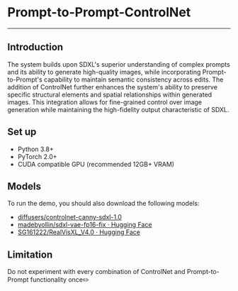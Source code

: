 # Prompt-to-Prompt-ControlNet



* * *

## Introduction

The system builds upon SDXL's superior understanding of complex prompts and its ability to generate high-quality images, while incorporating Prompt-to-Prompt's capability to maintain semantic consistency across edits. The addition of ControlNet further enhances the system's ability to preserve specific structural elements and spatial relationships within generated images. This integration allows for fine-grained control over image generation while maintaining the high-fidelity output characteristic of SDXL.

## Set up

* Python 3.8+
* PyTorch 2.0+
* CUDA compatible GPU (recommended 12GB+ VRAM)

## Models

To run the demo, you should also download the following models:

* [diffusers/controlnet-canny-sdxl-1.0](https://huggingface.co/diffusers/controlnet-canny-sdxl-1.0)
* [madebyollin/sdxl-vae-fp16-fix · Hugging Face](https://huggingface.co/madebyollin/sdxl-vae-fp16-fix)
* [SG161222/RealVisXL_V4.0 · Hugging Face](https://huggingface.co/SG161222/RealVisXL_V4.0)

## Limitation

Do not experiment with every combination of ControlNet and Prompt-to-Prompt functionality once✏️
